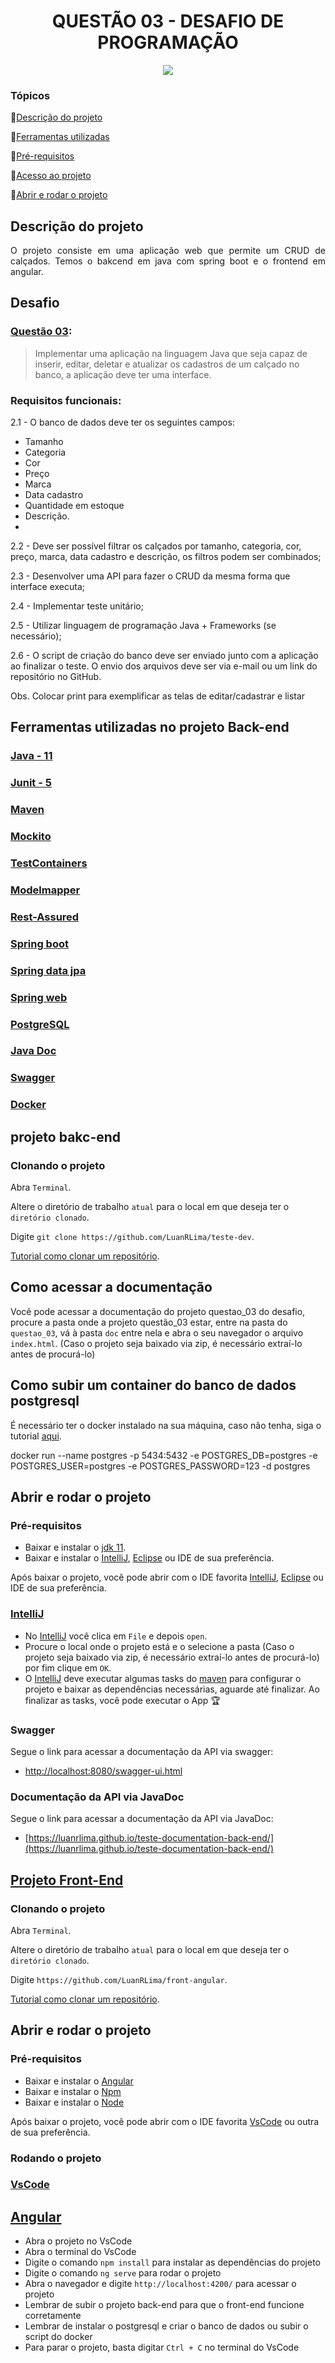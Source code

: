 <h1 align="center"> QUESTÃO 03 - DESAFIO DE PROGRAMAÇÃO </h1>
<p align="center">
<img src="http://img.shields.io/static/v1?label=STATUS&message=EM%20DESENVOLVIMENTO&color=GREEN&style=for-the-badge"/>
</p>

### Tópicos

:small_blue_diamond:[Descrição do projeto](#descrição-do-projetp)

:small_blue_diamond:[Ferramentas utilizadas](#ferramentas-utilizadas)

:small_blue_diamond:[Pré-requisitos](#pre-requisitos)

:small_blue_diamond:[Acesso ao projeto](#acesso-ao-projeto)

:small_blue_diamond:[Abrir e rodar o projeto](#abrir-e-rodar-o-projeto)

## Descrição do projeto

<p align="justify">
O projeto consiste em uma aplicação web que permite  um CRUD de calçados.
Temos o bakcend em java com spring boot e o frontend em angular.

</p>

## Desafio

### [Questão 03](https://github.com/LuanRLima/capgemini-academia-desafio-programacao/tree/master/questao_03):

>Implementar uma aplicação na linguagem Java que seja capaz de inserir, editar, deletar e
atualizar os cadastros de um calçado no banco, a aplicação deve ter uma interface.


### Requisitos funcionais:

2.1 - O banco de dados deve ter os seguintes campos:

- Tamanho
- Categoria
- Cor
- Preço
- Marca
- Data cadastro
- Quantidade em estoque
- Descrição.
- 
2.2 - Deve ser possível filtrar os calçados por tamanho, categoria, cor, preço, marca, data
cadastro e descrição, os filtros podem ser combinados;

2.3 - Desenvolver uma API para fazer o CRUD da mesma forma que interface executa;

2.4 - Implementar teste unitário;

2.5 - Utilizar linguagem de programação Java + Frameworks (se necessário);

2.6 - O script de criação do banco deve ser enviado junto com a aplicação ao finalizar o teste. O
envio dos arquivos deve ser via e-mail ou um link do repositório no GitHub. 

Obs. Colocar print para exemplificar as telas de editar/cadastrar e listar
## Ferramentas utilizadas no projeto Back-end

<h3><a href="https://www.java.com"> Java - 11</a></h3>
<h3><a href="https://junit.org/junit5"> Junit - 5</a></h3>
<h3><a href="https://maven.apache.org"> Maven</a></h3>
<h3><a href="https://site.mockito.org"> Mockito </a></h3>
<h3><a href="https://www.testcontainers.org"> TestContainers </a></h3>
<h3><a href="http://modelmapper.org"> Modelmapper</a></h3>
<h3><a href="https://rest-assured.io"> Rest-Assured</a></h3>
<h3><a href="https://spring.io/projects/spring-boot"> Spring boot </a></h3>
<h3><a href="https://spring.io/projects/spring-data-jpa"> Spring data jpa</a></h3>
<h3><a href="https://spring.io/projects/spring-ws"> Spring web</a></h3>
<h3><a href="https://www.postgresql.org/"> PostgreSQL</a></h3>
<h3><a href="https://docs.oracle.com/javase/8/docs/technotes/tools/windows/javadoc.html"> Java Doc</a></h3>
<h3><a href="https://swagger.io/"> Swagger </a></h3>
<h3><a href="https://www.docker.com/"> Docker </a></h3>

## projeto bakc-end


### Clonando o projeto

Abra `Terminal`.

Altere o diretório de trabalho `atual` para o local em que deseja ter o `diretório clonado`.

Digite `git clone https://github.com/LuanRLima/teste-dev`.

[Tutorial como clonar um repositório](https://docs.github.com/pt/repositories/creating-and-managing-repositories/cloning-a-repository).

## Como acessar a documentação

Você pode acessar a documentação do projeto questao_03 do desafio, procure a pasta onde a projeto questão_03 estar, entre na pasta do `questao_03`, vá à pasta `doc` entre nela e abra o seu navegador o arquivo `index.html`. (Caso o projeto seja baixado via zip, é necessário extraí-lo antes de procurá-lo)

## Como subir um container do banco de dados postgresql

É necessário ter o docker instalado na sua máquina, caso não tenha, siga o tutorial [aqui](https://docs.docker.com/get-docker/).

docker run --name postgres -p 5434:5432 -e POSTGRES_DB=postgres -e POSTGRES_USER=postgres -e POSTGRES_PASSWORD=123 -d postgres

## Abrir e rodar o projeto

### Pré-requisitos
- Baixar e instalar o [jdk 11](https://www.oracle.com/br/java/technologies/javase/jdk11-archive-downloads.html).
- Baixar e instalar o [IntelliJ](https://www.jetbrains.com/pt-br/idea), [Eclipse](https://www.eclipse.org/downloads) ou IDE de sua preferência.

Após baixar o projeto, você pode abrir com o IDE favorita [IntelliJ](https://www.jetbrains.com/pt-br/idea), [Eclipse](https://www.eclipse.org/downloads) ou IDE de sua preferência.

### [IntelliJ](https://www.jetbrains.com/pt-br/idea)
- No [IntelliJ](https://www.jetbrains.com/pt-br/idea) você clica em `File` e depois `open`.
- Procure o local onde o projeto está e o selecione a pasta (Caso o projeto seja baixado via zip, é necessário extraí-lo antes de procurá-lo) por fim clique em `OK`.
- O [IntelliJ](https://www.jetbrains.com/pt-br/idea) deve executar algumas tasks do [maven](https://maven.apache.org) para configurar o projeto e baixar as dependências necessárias, aguarde até finalizar. Ao finalizar as tasks, você pode executar o App 🏆

### Swagger
Segue o link para acessar a documentação da API via swagger:
- [http://localhost:8080/swagger-ui.html](http://localhost:8080/swagger-ui.html)

### Documentação da API via JavaDoc
Segue o link para acessar a documentação da API via JavaDoc:
- [https://luanrlima.github.io/teste-documentation-back-end/](https://luanrlima.github.io/teste-documentation-back-end/)

## [Projeto Front-End](https://github.com/LuanRLima/front-angular)


### Clonando o projeto

Abra `Terminal`.

Altere o diretório de trabalho `atual` para o local em que deseja ter o `diretório clonado`.

Digite `https://github.com/LuanRLima/front-angular`.

[Tutorial como clonar um repositório](https://docs.github.com/pt/repositories/creating-and-managing-repositories/cloning-a-repository).


## Abrir e rodar o projeto

### Pré-requisitos
- Baixar e instalar o [Angular](https://angular.io/guide/setup-local)
- Baixar e instalar o [Npm](https://www.npmjs.com/get-npm)
- Baixar e instalar o [Node](https://nodejs.org/en/download/)

Após baixar o projeto, você pode abrir com o IDE favorita [VsCode](https://code.visualstudio.com/) ou outra de sua preferência.

### Rodando o projeto


### [VsCode](https://code.visualstudio.com/)
## [Angular](https://angular.io/guide/setup-local)
- Abra o projeto no VsCode
- Abra o terminal do VsCode
- Digite o comando `npm install` para instalar as dependências do projeto
- Digite o comando `ng serve` para rodar o projeto
- Abra o navegador e digite `http://localhost:4200/` para acessar o projeto
- Lembrar de subir o projeto back-end para que o front-end funcione corretamente
- Lembrar de instalar o postgresql e criar o banco de dados  ou subir o script do docker
- Para parar o projeto, basta digitar `Ctrl + C` no terminal do VsCode


